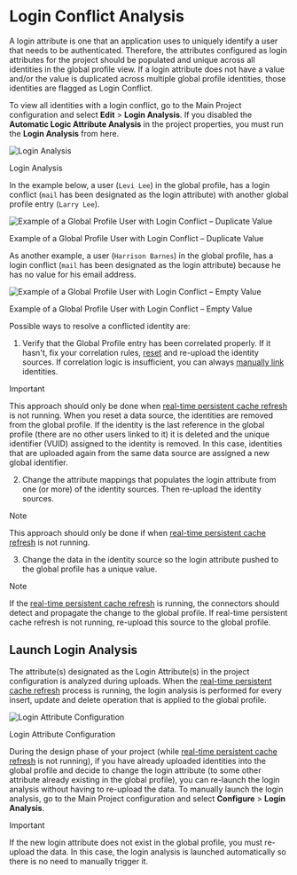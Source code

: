 # Login Conflict Analysis

A login attribute is one that an application uses to uniquely identify a user that needs to be authenticated. Therefore, the attributes configured as login attributes for the project should be populated and unique across all identities in the global profile view. If a login attribute does not have a value and/or the value is duplicated across multiple global profile identities, those identities are flagged as Login Conflict.

To view all identities with a login conflict, go to the Main Project configuration and select **Edit** > **Login Analysis**. If you disabled the **Automatic Logic Attribute Analysis** in the project properties, you must run the **Login Analysis** from here.

![Login Analysis](./media/image68.png)

Login Analysis

In the example below, a user (`Levi Lee`) in the global profile, has a login conflict (`mail` has been designated as the login attribute) with another global profile entry (`Larry Lee`).

![Example of a Global Profile User with Login Conflict – Duplicate Value](./media/image69.png)

Example of a Global Profile User with Login Conflict – Duplicate Value

As another example, a user (`Harrison Barnes`) in the global profile, has a login conflict (`mail` has been designated as the login attribute) because he has no value for his email address.

![Example of a Global Profile User with Login Conflict – Empty Value](./media/image70.png)

Example of a Global Profile User with Login Conflict – Empty Value

Possible ways to resolve a conflicted identity are:

1. Verify that the Global Profile entry has been correlated properly. If it hasn't, fix your correlation rules, [reset](#remove-identities-from-the-global-profile) and re-upload the identity sources. If correlation logic is insufficient, you can always [manually link](#manual-identity-administration) identities.

>[!important]
>This approach should only be done when [real-time persistent cache refresh](#persistent-cache-with-real-time-refresh) is not running. When you reset a data source, the identities are removed from the global profile. If the identity is the last reference in the global profile (there are no other users linked to it) it is deleted and the unique identifier (VUID) assigned to the identity is removed. In this case, identities that are uploaded again from the same data source are assigned a new global identifier.

2. Change the attribute mappings that populates the login attribute from one (or more) of the identity sources. Then re-upload the identity sources.  

>[!note]
>This approach should only be done if when [real-time persistent cache refresh](#persistent-cache-with-real-time-refresh) is not running.

3. Change the data in the identity source so the login attribute pushed to the global profile has a unique value.

>[!note]
>If the [real-time persistent cache refresh](#persistent-cache-with-real-time-refresh) is running, the connectors should detect and propagate the change to the global profile. If real-time persistent cache refresh is not running, re-upload this source to the global profile.

## Launch Login Analysis

The attribute(s) designated as the Login Attribute(s) in the project configuration is analyzed during uploads. When the [real-time persistent cache refresh](#persistent-cache-with-real-time-refresh) process is running, the login analysis is performed for every insert, update and delete operation that is applied to the global profile.

![Login Attribute Configuration](./media/image71.png)

Login Attribute Configuration

During the design phase of your project (while [real-time persistent cache refresh](#persistent-cache-with-real-time-refresh) is not running), if you have already uploaded identities into the global profile and decide to change the login attribute (to some other attribute already existing in the global profile), you can re-launch the login analysis without having to re-upload the data. To manually launch the login analysis, go to the Main Project configuration and select **Configure** > **Login Analysis**.

>[!important]
>If the new login attribute does not exist in the global profile, you must re-upload the data. In this case, the login analysis is launched automatically so there is no need to manually trigger it.
